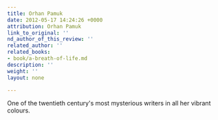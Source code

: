 ```yaml
---
title: Orhan Pamuk
date: 2012-05-17 14:24:26 +0000
attribution: Orhan Pamuk
link_to_original: ''
nd_author_of_this_review: ''
related_author: ''
related_books:
- book/a-breath-of-life.md
description: ''
weight: ''
layout: none

---
```

One of the twentieth century's most mysterious writers in all her vibrant colours.